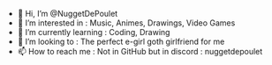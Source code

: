 - 👋 Hi, I’m @NuggetDePoulet
- 👀 I’m interested in : Music, Animes, Drawings, Video Games
- 🌱 I’m currently learning : Coding, Drawing
- 💞️ I’m looking to : The perfect e-girl goth girlfriend for me
- 📫 How to reach me : Not in GitHub but in discord : nuggetdepoulet
